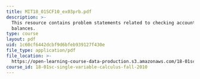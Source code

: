 ```yaml
---
title: MIT18_01SCF10_ex03prb.pdf
description: >-
  This resource contains problem statements related to checking account
  balances.
type: course
layout: pdf
uid: 1c60cf6442dcbf9d6bfeb939127f430e
file_type: application/pdf
file_location: >-
  https://open-learning-course-data-production.s3.amazonaws.com/18-01sc-single-variable-calculus-fall-2010/1c60cf6442dcbf9d6bfeb939127f430e_MIT18_01SCF10_ex03prb.pdf
course_id: 18-01sc-single-variable-calculus-fall-2010
---
```

